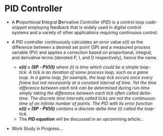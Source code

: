 # PID Controller

- A **P**roportional **I**ntegral **D**erivative *Controller* (*PID*) is a control loop *code-snippet* employing feedback that is widely used in digital control systems and a variety of other applications requiring continuous control. 

- A PID controller continuously calculates an error value e(t) as the difference between a desired set point (SP) and a measured process variable (PV) and applies a correction based on proportional, integral, and derivative terms (denoted P, I, and D respectively), hence the name.

  - ***e(t) = (SP - PV)(t)*** *where (t) is time which could be a simple loop-tick. A tick is an iteration of some process loop, such as a game loop. In a game loop, for example, the loop tick occurs once every frame but not necessarily at a constant interval of time. Yet the time difference between each tick can be determined during run-time simply taking the difference between each tick often called delta-time. The discrete time intervals called ticks are not the continuous-time of an infinite number of points. The PID with its error function ***e(t) = (SP - PV)(t)*** contains a discrete delta-time (t) called the loop-tick.*
  - The ***PID equation*** will be discussed in an upcomming article...

- Work Study in Progress...
